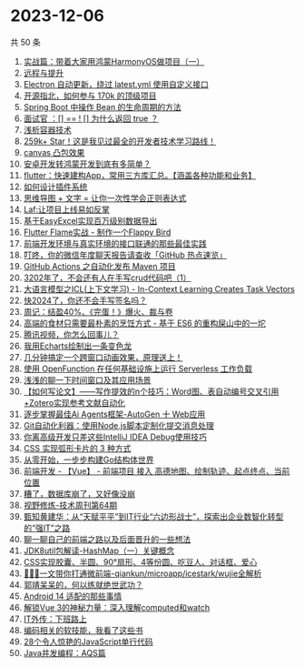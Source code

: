 # 2023-12-06

共 50 条

<!-- BEGIN JUEJIN -->
<!-- 最后更新时间 2023-12-06 00:08:03 +0800 -->
1. [实战篇：带着大家用鸿蒙HarmonyOS做项目（一）](https://juejin.cn/post/7307889500545400851)
1. [远程与提升](https://juejin.cn/post/7308677117441507337)
1. [Electron 自动更新，绕过 latest.yml 使用自定义接口](https://juejin.cn/post/7307723753907486757)
1. [开源指北，如何参与 170k 的顶级项目](https://juejin.cn/post/7308371444371718144)
1. [ Spring Boot 中操作 Bean 的生命周期的方法](https://juejin.cn/post/7307598451260096522)
1. [面试官 ：[] == ! [] 为什么返回 true ？](https://juejin.cn/post/7308536984028856346)
1. [浅析容器技术](https://juejin.cn/post/7307066283710545946)
1. [259k+ Star！这是我见过最全的开发者技术学习路线！](https://juejin.cn/post/7308395410581454884)
1. [canvas 凸包效果](https://juejin.cn/post/7307856698975158298)
1. [安卓开发转鸿蒙开发到底有多简单？](https://juejin.cn/post/7308001278420320275)
1. [flutter：快速建构App，常用三方库汇总。【涵盖各种功能和业务】](https://juejin.cn/post/7308553288399355930)
1. [如何设计插件系统](https://juejin.cn/post/7307857937698471974)
1. [思维导图 + 文字 = 让你一次性学会正则表达式](https://juejin.cn/post/7308434215811956786)
1. [Laf:让项目上线易如反掌](https://juejin.cn/post/7307857550725054502)
1. [基于EasyExcel实现百万级别数据导出](https://juejin.cn/post/7307891898014040098)
1. [Flutter Flame实战 - 制作一个Flappy Bird](https://juejin.cn/post/7307501392788733988)
1. [前端开发环境与真实环境的接口联通的那些最佳实践](https://juejin.cn/post/7307544166446891020)
1. [叮咚，你的微信年度聊天报告请查收「GitHub 热点速览」](https://juejin.cn/post/7308434274780626982)
1. [GitHub Actions 之自动化发布 Maven 项目](https://juejin.cn/post/7307989145212125193)
1. [3202年了，不会还有人在手写crud代码吧（1）](https://juejin.cn/post/7308395410582306852)
1. [大语言模型之ICL(上下文学习) - In-Context Learning Creates Task Vectors](https://juejin.cn/post/7307838693145837602)
1. [快2024了，你还不会手写签名吗？](https://juejin.cn/post/7308556086323593242)
1. [周记：结盈40%、《完蛋！》爆火、裁与卷](https://juejin.cn/post/7307838693147213858)
1. [高端的食材只需要最朴素的烹饪方式 - 基于 ES6 的重构屎山中的一坨](https://juejin.cn/post/7308544329906634771)
1. [腾讯视频，你怎么回事儿？](https://juejin.cn/post/7308170668113444916)
1. [我用Echarts绘制出一条变色龙](https://juejin.cn/post/7308583491935387686)
1. [几分钟搞定一个跨窗口动画效果，原理送上！](https://juejin.cn/post/7308219746830237722)
1. [使用 OpenFunction 在任何基础设施上运行 Serverless 工作负载](https://juejin.cn/post/7307596762224066594)
1. [浅浅的聊一下时间窗口及其应用场景](https://juejin.cn/post/7308610896803201060)
1. [【如何写论文】——写作提效的n个技巧：Word图、表自动编号交叉引用 +Zotero实现参考文献自动化](https://juejin.cn/post/7308219746830221338)
1. [逐步掌握最佳Ai Agents框架-AutoGen 十 Web应用](https://juejin.cn/post/7308230350374420506)
1. [Git自动化利器：使用Node.js脚本定制化提交消息处理](https://juejin.cn/post/7307857584883171366)
1. [你离高级开发只差这些IntelliJ IDEA Debug使用技巧](https://juejin.cn/post/7308539123537592357)
1. [CSS 实现弧形卡片的 3 种方式](https://juejin.cn/post/7308434314777788426)
1. [从零开始，一步步构建Go结构体世界](https://juejin.cn/post/7307723834705575963)
1. [前端开发 - 【Vue】 - 前端项目 接入 高德地图、绘制轨迹、起点终点、当前位置](https://juejin.cn/post/7308519016976728099)
1. [糟了，数据库崩了，又好像没崩](https://juejin.cn/post/7307889500545122323)
1. [视野修炼-技术周刊第64期](https://juejin.cn/post/7308219810302476339)
1. [甄知黄建华：从“天赋平平”到IT行业“六边形战士”，探索出企业数智化转型的“强IT”之路](https://juejin.cn/post/7307857575508656166)
1. [聊一聊自己的前端之路以及后面晋升的一些想法](https://juejin.cn/post/7308553288398995482)
1. [JDK8util包解读-HashMap（一）关键概念](https://juejin.cn/post/7307648485921128502)
1. [CSS实现胶囊、半圆、90°扇形、4等份圆、吃豆人、对话框、爱心](https://juejin.cn/post/7308414837289271296)
1. [🥇🥇🥇一文带你打通微前端-qiankun/microapp/icestark/wujie全解析](https://juejin.cn/post/7308583491934994470)
1. [郭靖呆呆的，何以练就绝世武功？](https://juejin.cn/post/7307540077512949799)
1. [Android 14 适配的那些事情](https://juejin.cn/post/7308434314777772042)
1. [ 解锁Vue 3的神秘力量：深入理解computed和watch](https://juejin.cn/post/7308563909560549391)
1. [IT外传：下班路上](https://juejin.cn/post/7308782796952502322)
1. [编码相关的软技能，我看了这些书](https://juejin.cn/post/7307857918594760742)
1. [28个令人惊艳的JavaScript单行代码](https://juejin.cn/post/7307963529872605218)
1. [Java并发编程：AQS篇](https://juejin.cn/post/7307723738753499163)
<!-- END JUEJIN -->